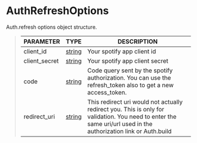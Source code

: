 # AuthRefreshOptions
Auth.refresh options object structure.
> | PARAMETER   | TYPE    | DESCRIPTION    |
> |--------|---------|----------------|
> | client_id | [string](https://developer.mozilla.org/en-US/docs/Web/JavaScript/Reference/Global_Objects/string) | Your spotify app client id |
> | client_secret | [string](https://developer.mozilla.org/en-US/docs/Web/JavaScript/Reference/Global_Objects/string) | Your spotify app client secret |
> | code | [string](https://developer.mozilla.org/en-US/docs/Web/JavaScript/Reference/Global_Objects/string) | Code query sent by the spotify authorization. You can use the refresh_token also to get a new access_token. |
> | redirect_uri | [string](https://developer.mozilla.org/en-US/docs/Web/JavaScript/Reference/Global_Objects/string) | This redirect uri would not actually redirect you. This is only for validation. You need to enter the same uri/url used in the authorization link or Auth.build |